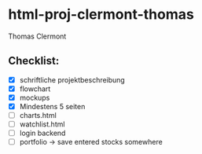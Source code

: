 # html-proj-clermont-thomas

Thomas Clermont


## Checklist:
- [x] schriftliche projektbeschreibung
- [x] flowchart
- [x] mockups
- [x] Mindestens 5 seiten
- [ ] charts.html
- [ ] watchlist.html
- [ ] login backend
- [ ] portfolio -> save entered stocks somewhere
